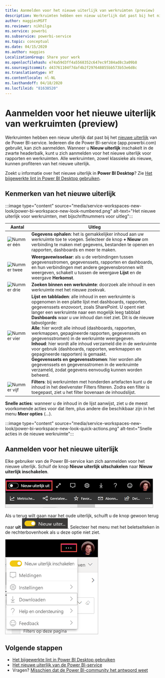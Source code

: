 ```yaml
---
title: Aanmelden voor het nieuwe uiterlijk van werkruimten (preview)
description: Werkruimten hebben een nieuw uiterlijk dat past bij het nieuwe uiterlijk van de Power BI-service.
author: maggiesMSFT
ms.reviewer: nikhilga
ms.service: powerbi
ms.subservice: powerbi-service
ms.topic: conceptual
ms.date: 04/15/2020
ms.author: maggies
LocalizationGroup: Share your work
ms.openlocfilehash: e74a59d3ff4a5568352c647ec9f384ad8c3a09b8
ms.sourcegitcommit: d43761104f7daf4b2f297648855bb573b53e6d8c
ms.translationtype: HT
ms.contentlocale: nl-NL
ms.lasthandoff: 04/18/2020
ms.locfileid: "81638520"
---
```

# <a name="opt-in-to-the-workspace-new-look-preview"></a>Aanmelden voor het nieuwe uiterlijk van werkruimten (preview)

Werkruimten hebben een nieuw uiterlijk dat past bij het [nieuwe uiterlijk](../service-new-look.md) van de Power BI-service. Iedereen die de Power BI-service (app.powerbi.com) gebruikt, kan zich aanmelden. Wanneer u **Nieuw uiterlijk** inschakelt in de zwarte headerbalk, kunt u zich aanmelden voor het nieuwe uiterlijk voor rapporten en werkruimten. Alle werkruimten, zowel klassieke als nieuwe, kunnen profiteren van het nieuwe uiterlijk.

Zoekt u informatie over het nieuwe uiterlijk in **Power BI Desktop**? Zie [Het bijgewerkte lint in Power BI Desktop gebruiken](../desktop-ribbon.md).

## <a name="features-of-the-new-look"></a>Kenmerken van het nieuwe uiterlijk

:::image type="content" source="media/service-workspaces-new-look/power-bi-workspace-new-look-numbered.png" alt-text="Het nieuwe uiterlijk voor werkruimten, met bijschriftnummers voor uitleg":::

|Aantal  |Uitleg |
|---------|---------|
|  ![Nummer één](media/service-workspaces-new-look/circle-one.png)  | **Gegevens ophalen**: het is gemakkelijker inhoud aan uw werkruimte toe te voegen. Selecteer de knop **+ Nieuw** om verbinding te maken met gegevens, bestanden te openen en rapporten, dashboards en meer te maken.  |
| ![Nummer twee](media/service-workspaces-new-look/circle-two.png)  | **Weergavewisselaar**: als u de verbindingen tussen gegevensstromen, gegevenssets, rapporten en dashboards, en hun verbindingen met andere gegevensbronnen wilt weergeven, schakelt u tussen de weergave **Lijst** en de weergave **Herkomst**. |
| ![Nummer drie](media/service-workspaces-new-look/circle-three.png) | **Zoeken binnen een werkruimte**: doorzoek alle inhoud in een werkruimte met het nieuwe zoekvak.  |
| ![Nummer vier](media/service-workspaces-new-look/circle-four.png)  | **Lijst en tabbladen**: alle inhoud in een werkruimte is opgenomen in een platte lijst met dashboards, rapporten, gegevenssets enzovoort, zoals SharePoint. U opent niet langer een werkruimte naar een mogelijk leeg tabblad **Dashboards** waar u uw inhoud dan niet ziet. Dit is de nieuwe tabvolgorde: <br>**Alle**: hier wordt alle inhoud (dashboards, rapporten, werkmappen, gepagineerde rapporten, gegevenssets en gegevensstromen) in de werkruimte weergegeven. <br>**Inhoud**: hier wordt alle inhoud verzameld die in de werkruimte voor gebruik (dashboards, rapporten, werkmappen en gepagineerde rapporten) is gemaakt. <br>**Gegevenssets en gegevensstromen**: hier worden alle gegevenssets en gegevensstromen in de werkruimte verzameld, zodat gegevens eenvoudig kunnen worden beheerd. |
| ![Nummer vijf](media/service-workspaces-new-look/circle-five.png) | **Filters**: bij werkruimten met honderden artefacten kunt u de inhoud in het deelvenster Filters filteren. Zodra een filter is toegepast, ziet u het filter bovenaan de inhoudslijst. |

**Snelle acties**: wanneer u de inhoud in de lijst aanwijst, ziet u de meest voorkomende acties voor dat item, plus andere die beschikbaar zijn in het menu **Meer opties** (...).

:::image type="content" source="media/service-workspaces-new-look/power-bi-workspace-new-look-quick-actions.png" alt-text="Snelle acties in de nieuwe werkruimte":::

## <a name="opt-in-to-the-new-look"></a>Aanmelden voor het nieuwe uiterlijk

Elke gebruiker van de Power BI-service kan zich aanmelden voor het nieuwe uiterlijk. Schuif de knop **Nieuw uiterlijk uitschakelen** naar **Nieuw uiterlijk inschakelen**.

![Aanmelden voor het nieuwe uiterlijk](media/service-workspaces-new-look/power-bi-new-look-off.png)

Als u terug wilt gaan naar het oude uiterlijk, schuift u de knop gewoon terug naar **uit** ![Nieuw uiterlijk aan](media/service-workspaces-new-look/power-bi-new-look-toggle-on.png). Selecteer het menu met het beletselteken in de rechterbovenhoek als u deze optie niet ziet.

![Afmelden voor het nieuwe uiterlijk](media/service-workspaces-new-look/power-bi-new-look-on.png)

## <a name="next-steps"></a>Volgende stappen

- [Het bijgewerkte lint in Power BI Desktop gebruiken](../desktop-ribbon.md)
- [Het nieuwe uiterlijk van de Power BI-service](../service-new-look.md)
- Vragen? [Misschien dat de Power BI-community het antwoord weet](https://community.powerbi.com/)

